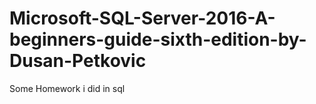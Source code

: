 # Microsoft-SQL-Server-2016-A-beginners-guide-sixth-edition-by-Dusan-Petkovic
Some Homework i did in sql

